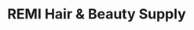 ---
title: "REMI Hair & Beauty Supply"
url: /university-heights/remi-hair-und-beauty-supply/
shop: Kosmetik
---